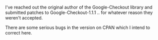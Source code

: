 
I've reached out the original author of the Google-Checkout library and submitted patches
to Google-Checkout-1.1.1 .. for whatever reason they weren't accepted.

There are some serious bugs in the version on CPAN which I intend to correct here.

